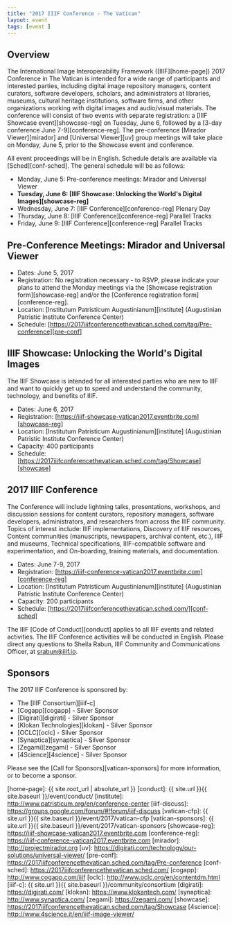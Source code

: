```yaml
---
title: "2017 IIIF Conference - The Vatican"
layout: event
tags: [event ]
---
```


## Overview

The International Image Interoperability Framework ([IIIF][home-page]) 2017 Conference in The Vatican is intended for a wide range of participants and interested parties, including digital image repository managers, content curators, software developers, scholars, and administrators at libraries, museums, cultural heritage institutions, software firms, and other organizations working with digital images and audio/visual materials. The conference will consist of two events with separate registration: a [IIIF Showcase event][showcase-reg] on Tuesday, June 6, followed by a [3-day conference June 7-9][conference-reg]. The pre-conference [Mirador Viewer][mirador] and [Universal Viewer][uv] group meetings will take place on Monday, June 5, prior to the Showcase event and conference.

All event proceedings will be in English. Schedule details are available via [Sched][conf-sched]. The general schedule will be as follows:

* Monday, June 5: Pre-conference meetings: Mirador and Universal Viewer
* **Tuesday, June 6: [IIIF Showcase: Unlocking the World's Digital Images][showcase-reg]**
* Wednesday, June 7: [IIIF Conference][conference-reg] Plenary Day
* Thursday, June 8: [IIIF Conference][conference-reg] Parallel Tracks
* Friday, June 9: [IIIF Conference][conference-reg] Parallel Tracks

## Pre-Conference Meetings: Mirador and Universal Viewer

* Dates: June 5, 2017
* Registration: No registration necessary - to RSVP, please indicate your plans to attend the Monday meetings via the [Showcase registration form][showcase-reg] and/or the [Conference registration form][conference-reg].
* Location: [Institutum Patristicum Augustinianum][institute] (Augustinian Patristic Institute Conference Center)
* Schedule: [https://2017iiifconferencethevatican.sched.com/tag/Pre-conference][pre-conf]

## IIIF Showcase: Unlocking the World's Digital Images
The IIIF Showcase is intended for all interested parties who are new to IIIF and want to quickly get up to speed and understand the community, technology, and benefits of IIIF.

* Dates: June 6, 2017
* Registration: [https://iiif-showcase-vatican2017.eventbrite.com][showcase-reg]
* Location: [Institutum Patristicum Augustinianum][institute] (Augustinian Patristic Institute Conference Center)
* Capacity: 400 participants
* Schedule: [https://2017iiifconferencethevatican.sched.com/tag/Showcase][showcase]

## 2017 IIIF Conference
The Conference will include lightning talks, presentations, workshops, and discussion sessions for content curators, repository managers, software developers, administrators, and researchers from across the IIIF community. Topics of interest include: IIIF implementations, Discovery of IIIF resources, Content communities (manuscripts, newspapers, archival content, etc.), IIIF and museums, Technical specifications, IIIF-compatible software and experimentation, and On-boarding, training materials, and documentation.

* Dates: June 7-9, 2017
* Registration: [https://iiif-conference-vatican2017.eventbrite.com][conference-reg]
* Location: [Institutum Patristicum Augustinianum][institute] (Augustinian Patristic Institute Conference Center)
* Capacity: 200 participants
* Schedule: [https://2017iiifconferencethevatican.sched.com/][conf-sched]

The IIIF [Code of Conduct][conduct] applies to all IIIF events and related activities. The IIIF Conference activities will be conducted in English. Please direct any questions to Sheila Rabun, IIIF Community and Communications Officer, at srabun@iiif.io.

## Sponsors
The 2017 IIIF Conference is sponsored by:

* The [IIIF Consortium][iiif-c]
* [Cogapp][cogapp] - Silver Sponsor
* [Digirati][digirati] - Silver Sponsor
* [Klokan Technologies][klokan] - Silver Sponsor
* [OCLC][oclc] - Silver Sponsor
* [Synaptica][synaptica] - Silver Sponsor
* [Zegami][zegami] - Silver Sponsor
* [4Science][4science] - Silver Sponsor

Please see the [Call for Sponsors][vatican-sponsors] for more information, or to become a sponsor.


[home-page]: {{ site.root_url | absolute_url }}
[conduct]: {{ site.url }}{{ site.baseurl }}/event/conduct/
[institute]: http://www.patristicum.org/en/conference-center
[iiif-discuss]: https://groups.google.com/forum/#!forum/iiif-discuss
[vatican-cfp]: {{ site.url }}{{ site.baseurl }}/event/2017/vatican-cfp
[vatican-sponsors]: {{ site.url }}{{ site.baseurl }}/event/2017/vatican-sponsors
[showcase-reg]: https://iiif-showcase-vatican2017.eventbrite.com
[conference-reg]: https://iiif-conference-vatican2017.eventbrite.com
[mirador]: http://projectmirador.org
[uv]: https://digirati.com/technology/our-solutions/universal-viewer/
[pre-conf]: https://2017iiifconferencethevatican.sched.com/tag/Pre-conference
[conf-sched]: https://2017iiifconferencethevatican.sched.com/
[cogapp]: http://www.cogapp.com/iiif
[oclc]: http://www.oclc.org/en/contentdm.html
[iiif-c]: {{ site.url }}{{ site.baseurl }}/community/consortium
[digirati]: https://digirati.com/
[klokan]: https://www.klokantech.com/
[synaptica]: http://www.synaptica.com/
[zegami]: https://zegami.com/
[showcase]: https://2017iiifconferencethevatican.sched.com/tag/Showcase
[4science]: http://www.4science.it/en/iiif-image-viewer/
